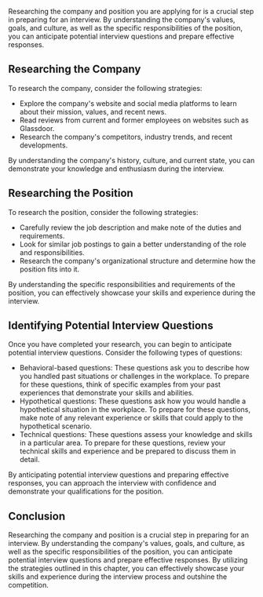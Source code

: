 
Researching the company and position you are applying for is a crucial step in preparing for an interview. By understanding the company's values, goals, and culture, as well as the specific responsibilities of the position, you can anticipate potential interview questions and prepare effective responses.

Researching the Company
-----------------------

To research the company, consider the following strategies:

* Explore the company's website and social media platforms to learn about their mission, values, and recent news.
* Read reviews from current and former employees on websites such as Glassdoor.
* Research the company's competitors, industry trends, and recent developments.

By understanding the company's history, culture, and current state, you can demonstrate your knowledge and enthusiasm during the interview.

Researching the Position
------------------------

To research the position, consider the following strategies:

* Carefully review the job description and make note of the duties and requirements.
* Look for similar job postings to gain a better understanding of the role and responsibilities.
* Research the company's organizational structure and determine how the position fits into it.

By understanding the specific responsibilities and requirements of the position, you can effectively showcase your skills and experience during the interview.

Identifying Potential Interview Questions
-----------------------------------------

Once you have completed your research, you can begin to anticipate potential interview questions. Consider the following types of questions:

* Behavioral-based questions: These questions ask you to describe how you handled past situations or challenges in the workplace. To prepare for these questions, think of specific examples from your past experiences that demonstrate your skills and abilities.
* Hypothetical questions: These questions ask how you would handle a hypothetical situation in the workplace. To prepare for these questions, make note of any relevant experience or skills that could apply to the hypothetical scenario.
* Technical questions: These questions assess your knowledge and skills in a particular area. To prepare for these questions, review your technical skills and experience and be prepared to discuss them in detail.

By anticipating potential interview questions and preparing effective responses, you can approach the interview with confidence and demonstrate your qualifications for the position.

Conclusion
----------

Researching the company and position is a crucial step in preparing for an interview. By understanding the company's values, goals, and culture, as well as the specific responsibilities of the position, you can anticipate potential interview questions and prepare effective responses. By utilizing the strategies outlined in this chapter, you can effectively showcase your skills and experience during the interview process and outshine the competition.
